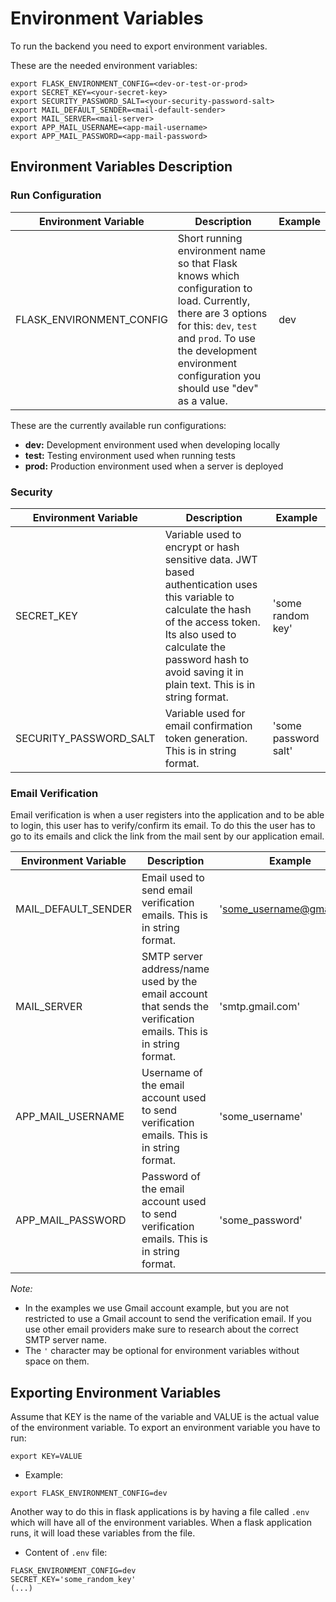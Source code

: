 # Environment Variables

To run the backend you need to export environment variables. 

These are the needed environment variables:
```
export FLASK_ENVIRONMENT_CONFIG=<dev-or-test-or-prod>
export SECRET_KEY=<your-secret-key>
export SECURITY_PASSWORD_SALT=<your-security-password-salt>
export MAIL_DEFAULT_SENDER=<mail-default-sender>
export MAIL_SERVER=<mail-server>
export APP_MAIL_USERNAME=<app-mail-username>
export APP_MAIL_PASSWORD=<app-mail-password>
```

## Environment Variables Description

### Run Configuration

| Environment Variable     | Description                                                                                                                                                                                                                    | Example |
|--------------------------|--------------------------------------------------------------------------------------------------------------------------------------------------------------------------------------------------------------------------------|---------|
| FLASK_ENVIRONMENT_CONFIG | Short running environment name so that Flask knows which configuration to load. Currently, there are 3 options for this: `dev`, `test` and `prod`.  To use the development environment configuration you should use "dev" as a value. | dev     |

These are the currently available run configurations:
- **dev:** Development environment used when developing locally
- **test:** Testing environment used when running tests
- **prod:** Production environment used when a server is deployed

### Security

| Environment Variable   | Description                                                                                                                                                                                                                                       | Example              |
|------------------------|---------------------------------------------------------------------------------------------------------------------------------------------------------------------------------------------------------------------------------------------------|----------------------|
| SECRET_KEY             | Variable used to encrypt or hash sensitive data.  JWT based authentication uses this variable to calculate the hash of the access token. Its also used to calculate the password hash to avoid saving it in plain text. This is in string format. | 'some random key'    |
| SECURITY_PASSWORD_SALT | Variable used for email confirmation token generation. This is in string format.                                                                                                                                                    | 'some password salt' |

### Email Verification

Email verification is when a user registers into the application and to be able to login, this user has to verify/confirm its email. To do this the user has to go to its emails and click the link from the mail sent by our application email.

| Environment Variable | Description                                                                                                     | Example                |
|----------------------|-----------------------------------------------------------------------------------------------------------------|------------------------|
| MAIL_DEFAULT_SENDER  | Email used to send email verification emails. This is in string format.                                         | 'some_username@gmail.com' |
| MAIL_SERVER          | SMTP server address/name used by the email account that sends the verification emails. This is in string format. | 'smtp.gmail.com'       |
| APP_MAIL_USERNAME    | Username of the email account used to send verification emails. This is in string format.                       | 'some_username'        |
| APP_MAIL_PASSWORD    | Password of the email account used to send verification emails. This is in string format.                       | 'some_password'        |

_Note:_ 
- In the examples we use Gmail account example, but you are not restricted to use a Gmail account to send the verification email. If you use other email providers make sure to research about the correct SMTP server name.
- The `'` character may be optional for environment variables without space on them.

## Exporting Environment Variables

Assume that KEY is the name of the variable and VALUE is the actual value of the environment variable. 
To export an environment variable you have to run:
```
export KEY=VALUE
```

- Example:
```
export FLASK_ENVIRONMENT_CONFIG=dev
```

Another way to do this in flask applications is by having a file called `.env` which will have all of the environment variables. When a flask application runs, it will load these variables from the file.

- Content of `.env` file:

```
FLASK_ENVIRONMENT_CONFIG=dev
SECRET_KEY='some_random_key'
(...)
```
